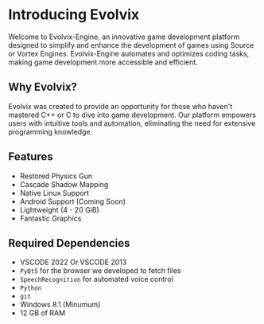 # Introducing Evolvix
Welcome to Evolvix-Engine, an innovative game development platform designed to simplify and enhance the development of games using Source or Vortex Engines. Evolvix-Engine automates and optimizes coding tasks, making game development more accessible and efficient.

## Why Evolvix?
Evolvix was created to provide an opportunity for those who haven't mastered C++ or C to dive into game development. Our platform empowers users with intuitive tools and automation, eliminating the need for extensive programming knowledge.

## Features
* Restored Physics Gun
* Cascade Shadow Mapping
* Native Linux Support
* Android Support (Coming Soon)
* Lightweight (4 - 20 GiB)
* Fantastic Graphics

## Required Dependencies
* VSCODE 2022 Or VSCODE 2013
* `PyQt5` for the browser we developed to fetch files
* `SpeechRecognition` for automated voice control
* `Python`
* `git`
* Windows 8.1 (Minumum)
* 12 GB of RAM
